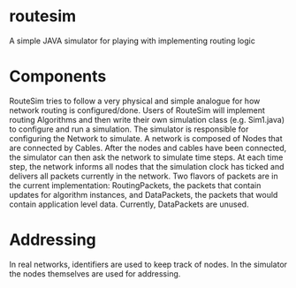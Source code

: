 # routesim
A simple JAVA simulator for playing with implementing routing logic

# Components
RouteSim tries to follow a very physical and simple analogue for how network routing is configured/done. Users of RouteSim will implement routing Algorithms and then write their own simulation class (e.g. Sim1.java) to configure and run a simulation.
The simulator is responsible for configuring the Network to simulate. A network is composed of Nodes that are connected by Cables. After the nodes and cables have been connected, the simulator can then ask the network to simulate time steps. At each time step, the network informs all nodes that the simulation clock has ticked and delivers all packets currently in the network.
Two flavors of packets are in the current implementation: RoutingPackets, the packets that contain updates for algorithm instances, and DataPackets, the packets that would contain application level data. Currently, DataPackets are unused.

# Addressing
In real networks, identifiers are used to keep track of nodes. In the simulator the nodes themselves are used for addressing.
